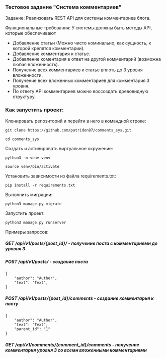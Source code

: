 ### Тестовое задание "Система комментариев"

Задание: Реализовать REST API для системы комментариев блога.

Функциональные требования:
У системы должны быть методы API, которые обеспечивают
- Добавление статьи (Можно чисто номинально, как сущность, к которой крепятся комментарии).
- Добавление комментария к статье.
- Добавление коментария в ответ на другой комментарий (возможна любая вложенность).
- Получение всех комментариев к статье вплоть до 3 уровня вложенности.
- Получение всех вложенных комментариев для комментария 3 уровня.
- По ответу API комментариев можно воссоздать древовидную структуру.

### Как запустить проект:

Клонировать репозиторий и перейти в него в командной строке:

```
git clone https://github.com/patridon87/comments_sys.git
```

```
cd comments_sys
```

Cоздать и активировать виртуальное окружение:

```
python3 -m venv venv
```

```
source venv/bin/activate
```


Установить зависимости из файла requirements.txt:

```
pip install -r requirements.txt
```

Выполнить миграции:

```
python3 manage.py migrate
```

Запустить проект:

```
python3 manage.py runserver
```
Примеры запросов:

##### GET /api/v1/posts/{post_id}/ - получение поста с комментариями до уровня 3
##### POST /api/v1/posts/ - создание поста
```
{
    "author": "Author",
    "text": "Text",
}
```
##### POST /api/v1/posts/{post_id}/comments - создание комментария к посту
```
{
    "author": "Author",
    "text": "Text",
    "parent_id": "1"
}
```
##### GET /api/v1/comments/{comment_id}/comments - получение комментария уровня 3 со всеми вложенными комментариями
